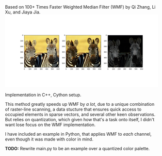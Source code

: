 Based on 100+ Times Faster Weighted Median Filter (WMF) by Qi Zhang, Li Xu, and Jiaya Jia.
![image](Figure_1.png)

Implementation in C++, Cython setup. 

This method greatly speeds up WMF by *a lot*, due to a unique combination of raster-line scanning, a data stucture that ensures quick access to occupied elements in sparse vectors, and several other keen observations. But relies on quantization, which given how that's a task onto itself, I didn't want lose focus on the WMF implementation.

I have included an example in Python, that applies WMF to *each* channel, even though it was made with color in mind. 

**TODO:** Rewrite main.py to be an example over a quantized color palette.
